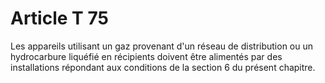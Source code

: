 # Article T 75

Les appareils utilisant un gaz provenant d'un réseau de distribution ou un hydrocarbure liquéfié en récipients doivent être alimentés par des installations répondant aux conditions de la section 6 du présent chapitre.
